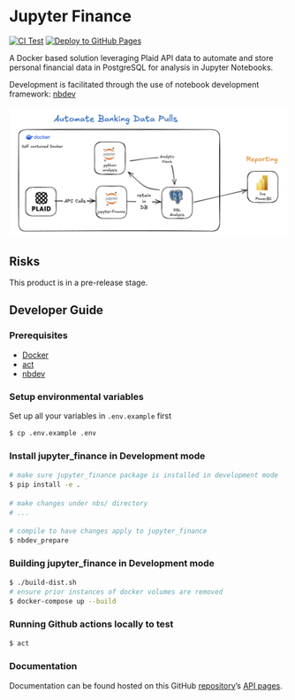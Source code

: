# Jupyter Finance


<!-- WARNING: THIS FILE WAS AUTOGENERATED! DO NOT EDIT! -->

[![CI
Test](https://github.com/billthan/jupyter-finance/actions/workflows/test.yaml/badge.svg)](https://github.com/billthan/jupyter-finance/actions/workflows/test.yaml)
[![Deploy to GitHub
Pages](https://github.com/billthan/jupyter-finance/actions/workflows/deploy.yaml/badge.svg)](https://github.com/billthan/jupyter-finance/actions/workflows/deploy.yaml)

A Docker based solution leveraging Plaid API data to automate and store
personal financial data in PostgreSQL for analysis in Jupyter Notebooks.

Development is facilitated through the use of notebook development
framework: [nbdev](https://nbdev.fast.ai/)

![finances.png](./img/finances.png)

## Risks

This product is in a pre-release stage.

## Developer Guide

### Prerequisites

- [Docker](https://docs.docker.com/get-docker/)
- [act](https://github.com/nektos/act#installation)
- [nbdev](https://nbdev.fast.ai/)

### Setup environmental variables

Set up all your variables in `.env.example` first

``` sh
$ cp .env.example .env
```

### Install jupyter_finance in Development mode

``` sh
# make sure jupyter_finance package is installed in development mode
$ pip install -e .

# make changes under nbs/ directory
# ...

# compile to have changes apply to jupyter_finance
$ nbdev_prepare
```

### Building jupyter_finance in Development mode

``` sh
$ ./build-dist.sh
# ensure prior instances of docker volumes are removed
$ docker-compose up --build
```

### Running Github actions locally to test

``` bash
$ act
```

### Documentation

Documentation can be found hosted on this GitHub
[repository](https://github.com/billthan/jupyter-finance)’s [API
pages](https://billthan.github.io/jupyter-finance/).
